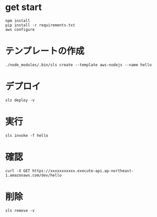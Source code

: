 
# get start
```
npm install
pip install -r requirements.txt
aws configure
```

# テンプレートの作成
```
./node_modules/.bin/sls create --template aws-nodejs --name hello
```

# デプロイ
```
sls deploy -v
```

# 実行
```
sls invoke -f hello
```

# 確認
```
curl -X GET https://xxxxxxxxxxx.execute-api.ap-northeast-1.amazonaws.com/dev/hello
```

# 削除
```
sls remove -v
```

